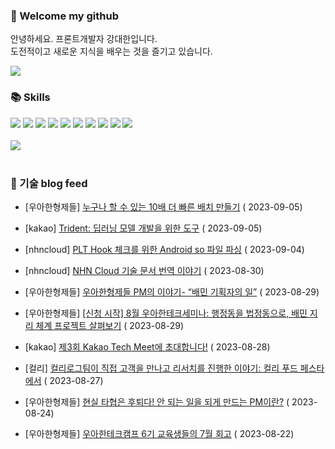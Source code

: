 ### 👋 Welcome my github

안녕하세요. 프론트개발자 강대한입니다.
<br>
도전적이고 새로운 지식을 배우는 것을 즐기고 있습니다.

<!--
![header](https://capsule-render.vercel.app/api?type=Waving&color=auto&height=300&section=header&text=Welcome&fontAlignY=40&desc=KangDaeHan%20github%20&descSize=20&descAlignY=55&animation=fadeIn&fontSize=90)

**KangDaeHan/KangDaeHan** is a ✨ _special_ ✨ repository because its `README.md` (this file) appears on your GitHub profile.

Here are some ideas to get you started:

- 🔭 I’m currently working on ...
- 🌱 I’m currently learning ...
- 👯 I’m looking to collaborate on ...
- 🤔 I’m looking for help with ...
- 💬 Ask me about ...
- 📫 How to reach me: ...
- 😄 Pronouns: ...
- ⚡ Fun fact: ...
-->

<a href="https://twinfamily.github.io" target="_blank"><img src="https://img.shields.io/badge/Blog-121D33?style=flat-square&logo=blogger&logoColor=ffffff"/></a>

### :books: Skills
<a href="#" target="_blank"><img src="https://img.shields.io/badge/React-61DAFB?style=flat-square&logo=react&logoColor=ffffff"/></a>
<a href="#" target="_blank"><img src="https://img.shields.io/badge/Html5-E34F26?style=flat-square&logo=html5&logoColor=ffffff"/></a>
<a href="#" target="_blank"><img src="https://img.shields.io/badge/Javascript-F7DF1E?style=flat-square&logo=javascript&logoColor=ffffff"/></a>
<a href="#" target="_blank"><img src="https://img.shields.io/badge/Cssmodules-000000?style=flat-square&logo=cssmodules&logoColor=ffffff"/></a>
<a href="#" target="_blank"><img src="https://img.shields.io/badge/Node.js-339933?style=flat-square&logo=nodedotjs&logoColor=ffffff"/></a>
<a href="#" target="_blank"><img src="https://img.shields.io/badge/Typescript-3178C6?style=flat-square&logo=typescript&logoColor=ffffff"/></a>
<a href="#" target="_blank"><img src="https://img.shields.io/badge/Git-F05032?style=flat-square&logo=git&logoColor=ffffff"/></a>
<a href="#" target="_blank"><img src="https://img.shields.io/badge/Gitlab-FC6D26?style=flat-square&logo=gitlab&logoColor=ffffff"/></a>
<a href="#" target="_blank"><img src="https://img.shields.io/badge/Webpack-8DD6F9?style=flat-square&logo=webpack&logoColor=ffffff"/></a>
<a href="#" target="_blank"><img src="https://img.shields.io/badge/Vite-646CFF?style=flat-square&logo=vite&logoColor=ffffff"/></a>
<br><br>
<img src="https://github-readme-stats.vercel.app/api/top-langs/?username=KangDaeHan&layout=compact">
<br><br>
### :round_pushpin: 기술 blog feed
<!-- BLOG-POST-LIST:START --><ul><li>[우아한형제들] <a href="https://techblog.woowahan.com/13569/" target="_blank">누구나 할 수 있는 10배 더 빠른 배치 만들기</a> ( 2023-09-05)</li></ul><ul><li>[kakao] <a href="https://tech.kakao.com/2023/09/05/kakaobrain-trident/" target="_blank">Trident: 딥러닝 모델 개발을 위한 도구</a> ( 2023-09-05)</li></ul><ul><li>[nhncloud] <a href="https://meetup.nhncloud.com/posts/371" target="_blank">PLT Hook 체크를 위한 Android so 파일 파싱</a> ( 2023-09-04)</li></ul><ul><li>[nhncloud] <a href="https://meetup.nhncloud.com/posts/370" target="_blank">NHN Cloud 기술 문서 번역 이야기</a> ( 2023-08-30)</li></ul><ul><li>[우아한형제들] <a href="https://techblog.woowahan.com/13027/" target="_blank">우아한형제들 PM의 이야기- “배민 기획자의 일”</a> ( 2023-08-29)</li></ul><ul><li>[우아한형제들] <a href="https://techblog.woowahan.com/13547/" target="_blank">[신청 시작] 8월 우아한테크세미나: 행정동을 법정동으로, 배민 지리 체계 프로젝트 살펴보기</a> ( 2023-08-29)</li></ul><ul><li>[kakao] <a href="https://tech.kakao.com/2023/08/28/kakao-tech-meet-3/" target="_blank">제3회 Kakao Tech Meet에 초대합니다!</a> ( 2023-08-28)</li></ul><ul><li>[컬리] <a href="http://thefarmersfront.github.io/blog/kurlylog-user-research-in-kurly-food-festa-2023/" target="_blank">컬리로그팀이 직접 고객을 만나고 리서치를 진행한 이야기: 컬리 푸드 페스타에서</a> ( 2023-08-27)</li></ul><ul><li>[우아한형제들] <a href="https://techblog.woowahan.com/13249/" target="_blank">현실 타협은 후퇴다! 안 되는 일을 되게 만드는 PM이란?</a> ( 2023-08-24)</li></ul><ul><li>[우아한형제들] <a href="https://techblog.woowahan.com/13374/" target="_blank">우아한테크캠프 6기 교육생들의 7월 회고</a> ( 2023-08-22)</li></ul><!-- BLOG-POST-LIST:END -->

<!-- ![Anurag's GitHub stats](https://github-readme-stats.vercel.app/api?username=KangDaeHan&show_icons=true&theme=radical) -->
<!--
### 📫 Blog
<table><tbody><tr>
<td>
    <a href="https://yeonyeon.tistory.com/312">
        <div>[인프콘 후기] 2023 INFCON </div>
    </a>
    <div>1. 인프콘에 참가하다 🙂 어떻게 참가할 수 있었는가 때는 2023년 7월 18일 12시 48분. 인프콘 추첨 결과 공개까지 12... </div>
    <div>23.08.16</div>
</td>
<td>
    <a href="https://yeonyeon.tistory.com/311">
        <img width="100%" src="/img/8066187260670780795.png"/><br/>
        <div>[Git] 머지 커밋 revert 하기 </div>
    </a>
    <div>🤔 git revert란? git revert란 일부 기존의 커밋들을 되돌리는 작업이다. git reset과는 다른 것이, git reset은 기... </div>
    <div>23.08.13</div>
</td>
<td>
    <a href="https://yeonyeon.tistory.com/310">
        <img width="100%" src="/img/9188834980247484156.png"/><br/>
        <div>[Spring Batch] 개념부터 코드까지 </div>
    </a>
    <div>목차 1. Spring Batch란? 2. Spring Batch 구조 3. 기본적인 세팅 4. Job, Step 5. ItemReader, ItemProcessor,  ItemW... </div>
    <div>23.07.21</div>
</td>
</tr>
</tbody></table>
-->
